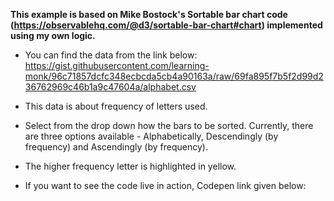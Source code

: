 **This example is based on Mike Bostock's Sortable bar chart code (https://observablehq.com/@d3/sortable-bar-chart#chart) implemented using my own logic.**

- You can find the data from the link below:
  https://gist.githubusercontent.com/learning-monk/96c71857dcfc348ecbcda5cb4a90163a/raw/69fa895f7b5f2d99d236762969c46b1a9c47604a/alphabet.csv

- This data is about frequency of letters used.

- Select from the drop down how the bars to be sorted. Currently, there are three options available - Alphabetically, Descendingly (by frequency) and Ascendingly (by frequency).

- The higher frequency letter is highlighted in yellow.

- If you want to see the code live in action, Codepen link given below:
